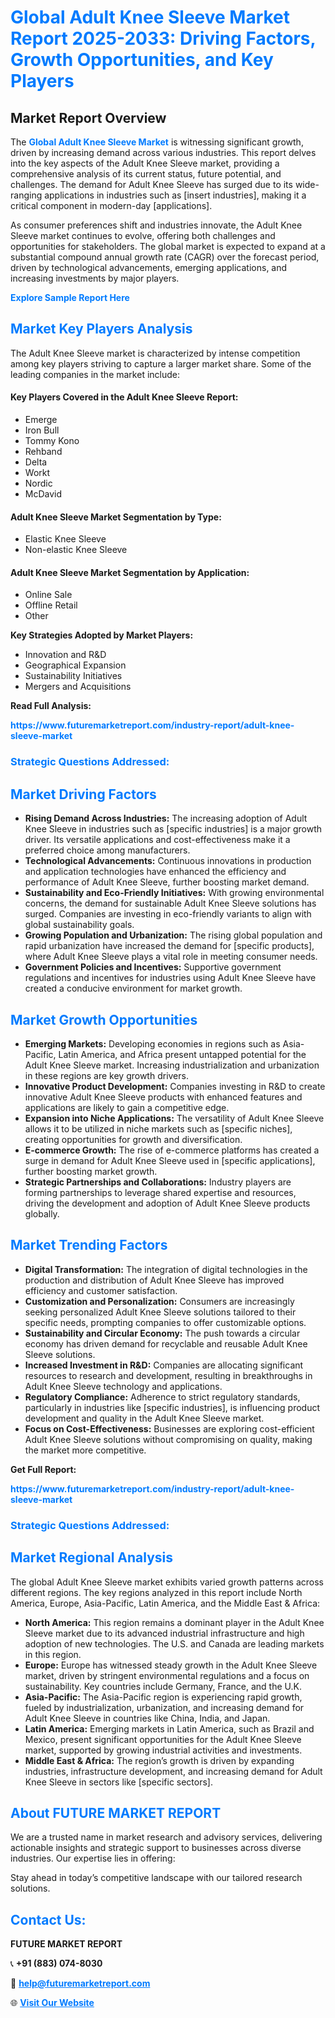 <h1 style="color: #007BFF;">Global Adult Knee Sleeve Market Report 2025-2033: Driving Factors, Growth Opportunities, and Key Players</h1>

<section id="overview">
<h2>Market Report Overview</h2>
<p>The <a href="https://www.futuremarketreport.com/industry-report/adult-knee-sleeve-market" style="color: #007BFF; text-decoration: none;"><strong>Global Adult Knee Sleeve Market</strong></a> is witnessing significant growth, driven by increasing demand across various industries. This report delves into the key aspects of the Adult Knee Sleeve market, providing a comprehensive analysis of its current status, future potential, and challenges. The demand for Adult Knee Sleeve has surged due to its wide-ranging applications in industries such as [insert industries], making it a critical component in modern-day [applications].</p>
<p>As consumer preferences shift and industries innovate, the Adult Knee Sleeve market continues to evolve, offering both challenges and opportunities for stakeholders. The global market is expected to expand at a substantial compound annual growth rate (CAGR) over the forecast period, driven by technological advancements, emerging applications, and increasing investments by major players.</p>
</section>

<section id="overview">
<p><a href="https://www.futuremarketreport.com/request-sample/reportId=64779" style="color: #007BFF; text-decoration: none;"><strong>Explore Sample Report Here</strong></a></p>
</section>

<section id="key-players">
<h2 style="color: #007BFF;">Market Key Players Analysis</h2>
<p>The Adult Knee Sleeve market is characterized by intense competition among key players striving to capture a larger market share. Some of the leading companies in the market include:</p>
<h4>Key Players Covered in the Adult Knee Sleeve Report:</h4>
<ul><li>Emerge</li><li>Iron Bull</li><li>Tommy Kono</li><li>Rehband</li><li>Delta</li><li>Workt</li><li>Nordic</li><li>McDavid</li></ul>
<h4>Adult Knee Sleeve Market Segmentation by Type:</h4>
<ul><li>Elastic Knee Sleeve</li><li>Non-elastic Knee Sleeve</li></ul>

<h4>Adult Knee Sleeve Market Segmentation by Application:</h4>
<ul><li>Online Sale</li><li>Offline Retail</li><li>Other</li></ul>
<p><strong>Key Strategies Adopted by Market Players:</strong></p>
<ul>
<li>Innovation and R&D</li>
<li>Geographical Expansion</li>
<li>Sustainability Initiatives</li>
<li>Mergers and Acquisitions</li>
</ul>
</section>

<section>
<p><strong>Read Full Analysis: </strong></p><a href="https://www.futuremarketreport.com/industry-report/adult-knee-sleeve-market" style="color: #007BFF; text-decoration: none;"><strong>https://www.futuremarketreport.com/industry-report/adult-knee-sleeve-market</strong></a>
<h3 style="color: #007BFF;">Strategic Questions Addressed:</h3>
</section>

<section id="driving-factors">
<h2 style="color: #007BFF;">Market Driving Factors</h2>
<ul>
<li><strong>Rising Demand Across Industries:</strong> The increasing adoption of Adult Knee Sleeve in industries such as [specific industries] is a major growth driver. Its versatile applications and cost-effectiveness make it a preferred choice among manufacturers.</li>
<li><strong>Technological Advancements:</strong> Continuous innovations in production and application technologies have enhanced the efficiency and performance of Adult Knee Sleeve, further boosting market demand.</li>
<li><strong>Sustainability and Eco-Friendly Initiatives:</strong> With growing environmental concerns, the demand for sustainable Adult Knee Sleeve solutions has surged. Companies are investing in eco-friendly variants to align with global sustainability goals.</li>
<li><strong>Growing Population and Urbanization:</strong> The rising global population and rapid urbanization have increased the demand for [specific products], where Adult Knee Sleeve plays a vital role in meeting consumer needs.</li>
<li><strong>Government Policies and Incentives:</strong> Supportive government regulations and incentives for industries using Adult Knee Sleeve have created a conducive environment for market growth.</li>
</ul>
</section>

<section id="growth-opportunities">
<h2 style="color: #007BFF;">Market Growth Opportunities</h2>
<ul>
<li><strong>Emerging Markets:</strong> Developing economies in regions such as Asia-Pacific, Latin America, and Africa present untapped potential for the Adult Knee Sleeve market. Increasing industrialization and urbanization in these regions are key growth drivers.</li>
<li><strong>Innovative Product Development:</strong> Companies investing in R&D to create innovative Adult Knee Sleeve products with enhanced features and applications are likely to gain a competitive edge.</li>
<li><strong>Expansion into Niche Applications:</strong> The versatility of Adult Knee Sleeve allows it to be utilized in niche markets such as [specific niches], creating opportunities for growth and diversification.</li>
<li><strong>E-commerce Growth:</strong> The rise of e-commerce platforms has created a surge in demand for Adult Knee Sleeve used in [specific applications], further boosting market growth.</li>
<li><strong>Strategic Partnerships and Collaborations:</strong> Industry players are forming partnerships to leverage shared expertise and resources, driving the development and adoption of Adult Knee Sleeve products globally.</li>
</ul>
</section>

<section id="trending-factors">
<h2 style="color: #007BFF;">Market Trending Factors</h2>
<ul>
<li><strong>Digital Transformation:</strong> The integration of digital technologies in the production and distribution of Adult Knee Sleeve has improved efficiency and customer satisfaction.</li>
<li><strong>Customization and Personalization:</strong> Consumers are increasingly seeking personalized Adult Knee Sleeve solutions tailored to their specific needs, prompting companies to offer customizable options.</li>
<li><strong>Sustainability and Circular Economy:</strong> The push towards a circular economy has driven demand for recyclable and reusable Adult Knee Sleeve solutions.</li>
<li><strong>Increased Investment in R&D:</strong> Companies are allocating significant resources to research and development, resulting in breakthroughs in Adult Knee Sleeve technology and applications.</li>
<li><strong>Regulatory Compliance:</strong> Adherence to strict regulatory standards, particularly in industries like [specific industries], is influencing product development and quality in the Adult Knee Sleeve market.</li>
<li><strong>Focus on Cost-Effectiveness:</strong> Businesses are exploring cost-efficient Adult Knee Sleeve solutions without compromising on quality, making the market more competitive.</li>
</ul>
</section>

<section>
<p><strong>Get Full Report: </strong></p><a href="https://www.futuremarketreport.com/industry-report/adult-knee-sleeve-market" style="color: #007BFF; text-decoration: none;"><strong>https://www.futuremarketreport.com/industry-report/adult-knee-sleeve-market</strong></a>
<h3 style="color: #007BFF;">Strategic Questions Addressed:</h3>
</section>


<section id="regional-analysis">
<h2 style="color: #007BFF;">Market Regional Analysis</h2>
<p>The global Adult Knee Sleeve market exhibits varied growth patterns across different regions. The key regions analyzed in this report include North America, Europe, Asia-Pacific, Latin America, and the Middle East & Africa:</p>
<ul>
<li><strong>North America:</strong> This region remains a dominant player in the Adult Knee Sleeve market due to its advanced industrial infrastructure and high adoption of new technologies. The U.S. and Canada are leading markets in this region.</li>
<li><strong>Europe:</strong> Europe has witnessed steady growth in the Adult Knee Sleeve market, driven by stringent environmental regulations and a focus on sustainability. Key countries include Germany, France, and the U.K.</li>
<li><strong>Asia-Pacific:</strong> The Asia-Pacific region is experiencing rapid growth, fueled by industrialization, urbanization, and increasing demand for Adult Knee Sleeve in countries like China, India, and Japan.</li>
<li><strong>Latin America:</strong> Emerging markets in Latin America, such as Brazil and Mexico, present significant opportunities for the Adult Knee Sleeve market, supported by growing industrial activities and investments.</li>
<li><strong>Middle East & Africa:</strong> The region’s growth is driven by expanding industries, infrastructure development, and increasing demand for Adult Knee Sleeve in sectors like [specific sectors].</li>
</ul>
</section>

<footer>
<h2 style="color: #007BFF;">About FUTURE MARKET REPORT</h2>
<p>We are a trusted name in market research and advisory services, delivering actionable insights and strategic support to businesses across diverse industries. Our expertise lies in offering:</p>

<p>Stay ahead in today’s competitive landscape with our tailored research solutions.</p>

<h2 style="color: #007BFF;">Contact Us:</h2>
<p><strong>FUTURE MARKET REPORT</strong></p>
<p>📞 <strong>+91 (883) 074-8030</strong></p>
<p>📧 <strong><a href="mailto:help@futuremarketreport.com" style="color: #007BFF;">help@futuremarketreport.com</a></strong></p>
<p>🌐 <strong><a href="https://www.futuremarketreport.com/" style="color: #007BFF;">Visit Our Website</a></strong></p>
</footer>